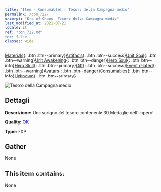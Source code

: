 ```yaml
---
title: "Item - Consumables - Tesoro della Campagna medio"
permalink: /con_722/
excerpt: "Era of Chaos  Tesoro della Campagna medio"
last_modified_at: 2021-07-21
locale: it
ref: "con_722.md"
toc: false
classes: wide
---
```

 [Materials](/ItemsIT/){: .btn .btn--primary}[Artifacts](/ItemsIT/Artifacts/){: .btn .btn--success}[Unit Soul](/ItemsIT/UnitSoul/){: .btn .btn--warning}[Unit Awakening](/ItemsIT/UnitAwakening/){: .btn .btn--danger}[Hero Soul](/ItemsIT/HeroSoul/){: .btn .btn--info}[Hero Skill](/ItemsIT/HeroSkill/){: .btn .btn--primary}[Gift](/ItemsIT/Gift/){: .btn .btn--success}[Event related](/ItemsIT/Events/){: .btn .btn--warning}[Avatars](/ItemsIT/Avatars/){: .btn .btn--danger}[Consumables](/ItemsIT/Consumables/){: .btn .btn--info}[Unknown](/ItemsIT/Unknown/){: .btn .btn--primary}

 ![Tesoro della Campagna medio](/images/t/i_506.png)

## Dettagli
 **Descrizione:** Uno scrigno del tesoro contenente 30 Medaglie dell'impero!

 **Quality:** <span style="color: #0000CD">OK</span>

 **Type:** EXP

## Gather

  None

## This item contains:

  None

